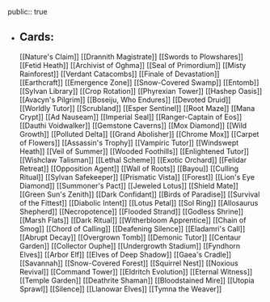 public:: true
- ## Cards:
	[[Nature's Claim]]
	[[Drannith Magistrate]]
	[[Swords to Plowshares]]
	[[Fetid Heath]]
	[[Archivist of Oghma]]
	[[Seal of Primordium]]
	[[Misty Rainforest]]
	[[Verdant Catacombs]]
	[[Finale of Devastation]]
	[[Earthcraft]]
	[[Emergence Zone]]
	[[Snow-Covered Swamp]]
	[[Entomb]]
	[[Sylvan Library]]
	[[Crop Rotation]]
	[[Phyrexian Tower]]
	[[Hashep Oasis]]
	[[Avacyn's Pilgrim]]
	[[Boseiju, Who Endures]]
	[[Devoted Druid]]
	[[Worldly Tutor]]
	[[Scrubland]]
	[[Esper Sentinel]]
	[[Root Maze]]
	[[Mana Crypt]]
	[[Ad Nauseam]]
	[[Imperial Seal]]
	[[Ranger-Captain of Eos]]
	[[Dauthi Voidwalker]]
	[[Gemstone Caverns]]
	[[Mox Diamond]]
	[[Wild Growth]]
	[[Polluted Delta]]
	[[Grand Abolisher]]
	[[Chrome Mox]]
	[[Carpet of Flowers]]
	[[Assassin's Trophy]]
	[[Vampiric Tutor]]
	[[Windswept Heath]]
	[[Veil of Summer]]
	[[Wooded Foothills]]
	[[Enlightened Tutor]]
	[[Wishclaw Talisman]]
	[[Lethal Scheme]]
	[[Exotic Orchard]]
	[[Felidar Retreat]]
	[[Opposition Agent]]
	[[Wall of Roots]]
	[[Bayou]]
	[[Culling Ritual]]
	[[Sylvan Safekeeper]]
	[[Prismatic Vista]]
	[[Forest]]
	[[Lion's Eye Diamond]]
	[[Summoner's Pact]]
	[[Jeweled Lotus]]
	[[Shield Mate]]
	[[Green Sun's Zenith]]
	[[Dark Confidant]]
	[[Birds of Paradise]]
	[[Survival of the Fittest]]
	[[Diabolic Intent]]
	[[Lotus Petal]]
	[[Sol Ring]]
	[[Allosaurus Shepherd]]
	[[Necropotence]]
	[[Flooded Strand]]
	[[Godless Shrine]]
	[[Marsh Flats]]
	[[Dark Ritual]]
	[[Witherbloom Apprentice]]
	[[Chain of Smog]]
	[[Chord of Calling]]
	[[Deafening Silence]]
	[[Eladamri's Call]]
	[[Abrupt Decay]]
	[[Overgrown Tomb]]
	[[Demonic Tutor]]
	[[Centaur Garden]]
	[[Collector Ouphe]]
	[[Undergrowth Stadium]]
	[[Fyndhorn Elves]]
	[[Arbor Elf]]
	[[Elves of Deep Shadow]]
	[[Gaea's Cradle]]
	[[Savannah]]
	[[Snow-Covered Forest]]
	[[Squirrel Nest]]
	[[Noxious Revival]]
	[[Command Tower]]
	[[Eldritch Evolution]]
	[[Eternal Witness]]
	[[Temple Garden]]
	[[Deathrite Shaman]]
	[[Bloodstained Mire]]
	[[Utopia Sprawl]]
	[[Silence]]
	[[Llanowar Elves]]
	[[Tymna the Weaver]]
